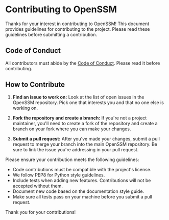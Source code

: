 # Contributing to OpenSSM

Thanks for your interest in contributing to OpenSSM! This document provides guidelines for contributing to the project. Please read these guidelines before submitting a contribution.

## Code of Conduct

All contributors must abide by the [Code of Conduct](CODE_OF_CONDUCT.md). Please read it before contributing.

## How to Contribute

1. **Find an issue to work on:** Look at the list of open issues in the OpenSSM repository. Pick one that interests you and that no one else is working on.

2. **Fork the repository and create a branch:** If you're not a project maintainer, you'll need to create a fork of the repository and create a branch on your fork where you can make your changes.

3. **Submit a pull request:** After you've made your changes, submit a pull request to merge your branch into the main OpenSSM repository. Be sure to link the issue you're addressing in your pull request.

Please ensure your contribution meets the following guidelines:

- Code contributions must be compatible with the project's license.
- We follow PEP8 for Python style guidelines.
- Include tests when adding new features. Contributions will not be accepted without them.
- Document new code based on the documentation style guide.
- Make sure all tests pass on your machine before you submit a pull request.

Thank you for your contributions!
